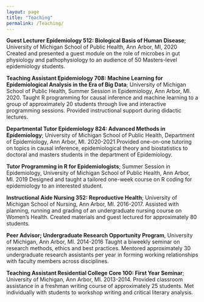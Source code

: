 ```yaml
---
layout: page
title: "Teaching"
permalink: /Teaching/
---
```

**Guest Lecturer Epidemiology 512: Biological Basis of Human Disease**; University of Michigan School of Public Health, Ann Arbor, MI, 2020
Created and presented a guest module on the role of microbes in gut physiology and pathophysiology to an audience of 50 Masters-level epidemiology students.


**Teaching Assistant Epidemiology 708: Machine Learning for Epidemiological Analysis in the Era of Big Data**; University of Michigan School of Public Health, Summer Session in Epidemiology, Ann Arbor, MI. 2020.
Taught R programming for causal inference and machine learning to a group of 
approximately 20 students through live and interactive programming sessions. Provided instructional support during didactic lectures. 


**Departmental Tutor Epidemiology 824: Advanced Methods in Epidemiology**; University of Michigan School of Public Health, Department of Epidemiology, Ann Arbor, MI. 2020-2021
Provided one-on-one tutoring on topics in causal inference, epidemiological theory and biostatistics to doctoral and masters students in the department of Epidemiology. 


**Tutor Programming in R for Epidemiologists**; Summer Session in Epidemiology, University of Michigan School of Public Health, Ann Arbor, MI. 2019
Designed and taught a tailored one-week course on R coding for epidemiology to an interested student. 


**Instructional Aide Nursing 352: Reproductive Health**; University of Michigan School of Nursing, Ann Arbor, MI. 2016-2017. 
Assisted with planning, running and grading of an undergraduate nursing course on Women’s Health. Created materials and guest lectured for approximately 80 students.

**Peer Advisor; Undergraduate Research Opportunity Program**, University of Michigan, Ann Arbor, MI. 2014-2016 
Taught a biweekly seminar on research methods, ethics and best practices. Mentored approximately 30 undergraduate research assistants per year in forming working relationships with faculty members across disciplines. 

**Teaching Assistant Residential College Core 100: First Year Seminar**; University of Michigan, Ann Arbor, MI. 2013-2014. 
Provided classroom assistance in a freshman writing course of approximately 25 students. Met individually with students to workshop writing and critical literary analysis. 
